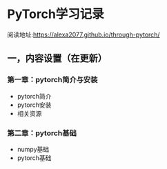 # PyTorch学习记录

阅读地址:https://alexa2077.github.io/through-pytorch/

## 一，内容设置（在更新）

### 第一章：pytorch简介与安装
  - pytorch简介
  - pytorch安装
  - 相关资源
### 第二章：pytorch基础
  - numpy基础
  - pytorch基础
  

  







